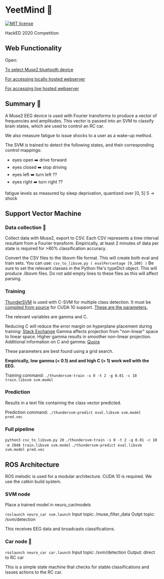 # YeetMind 🧠
[![MIT license](https://img.shields.io/badge/License-MIT-brightgreen.svg)](https://github.com/wagonhelm/neuro-car/blob/master/LICENSE)

HackED 2020 Competition

## Web Functionality

Open:

[To select Muse2 bluetooth device](http://localhost:3000/)

[For accessing locally hosted webserver](http://localhost:43343/)

[For accessing live hosted webserver](http://neurotransmitter.tech/)

## Summary :book:

A Muse2 EEG device is used with Fourier transforms to produce a vector of frequencies and amplitudes.
This vector is passed into an SVM to classify brain states, which are used to control an RC car.

We also measure fatigue to issue shocks to a user as a wake-up method.

The SVM is trained to detect the following states, and their corresponding control mappings:

+ eyes open :arrow_right: drive forward
+ eyes closed :arrow_right: stop driving
+ eyes left :arrow_right: turn left ??
+ eyes right :arrow_right: turn right ??

fatigue levels as measured by sleep deprivation, quantized over [0, 5]
5 -> shock

## Support Vector Machine

### Data collection :1234:

Collect data with Muse2, export to CSV. Each CSV represents a time interval resultant from a Fourier transform.
Empirically, at least 2 minutes of data per state is required for >80% classification accuracy.

Convert the CSV files to the libsvm file format. This will create both eval and train sets.
You can use: `csv_to_libsvm.py ( evalPercentage [0,100] )`
Be sure to set the relevant classes in the Python file's typeDict object.
This will produce .libsvm files. Do not add empty lines to these files as this will affect parsing.

### Training

[ThunderSVM](https://github.com/Xtra-Computing/thundersvm/blob/master/docs/index.md) is used with C-SVM for multiple class detection.
It must be [compiled from source](https://github.com/Xtra-Computing/thundersvm/blob/master/docs/get-started.md#installation) for CUDA 10 support.
[These are the parameters.](https://github.com/Xtra-Computing/thundersvm/blob/master/docs/parameters.md)

The relevant variables are gamma and C.

Reducing C will reduce the error margin on hyperplane placement during training: [Stack Exchange](https://stats.stackexchange.com/questions/31066/what-is-the-influence-of-c-in-svms-with-linear-kernel)
Gamma affects projection from "non-linear" space to linear space. Higher gamma results in smoother non-linear projection.
Additional information on C and gamma: [Quora](https://www.quora.com/What-are-C-and-gamma-with-regards-to-a-support-vector-machine)

These parameters are best found using a grid search.

**Empirically, low gamma (< 0.1) and and high C (> 1) work well with the EEG.**

Training command: `./thundersvm-train -s 0 -t 2 -g 0.01 -c 10 train.libsvm svm.model`

### Prediction

Results in a text file containing the class vector predicted.

Prediction command: `./thundersvm-predict eval.libsvm svm.model pred.vec`

### Full pipeline

`python3 csv_to_libsvm.py 20`
`./thundersvm-train -s 0 -t 2 -g 0.01 -c 10 -m 2048 train.libsvm svm.model`
`./thundersvm-predict eval.libsvm svm.model pred.vec`

## ROS Architecture

ROS melodic is used for a modular architecture. CUDA 10 is required. We use the catkin build system.

### SVM node

Place a trained model in neuro_car/models

`roslaunch neuro_car svm.launch`
Input topic: /muse_filter_data
Outpt topic: /svm/detection

This receives EEG data and broadcasts classifications.

### Car node :car:

`roslaunch neuro_car car.launch`
Input topic: /svm/detection
Output: direct to RC car

This is a simple state machine that checks for stable classifications and issues actions to the RC car.
